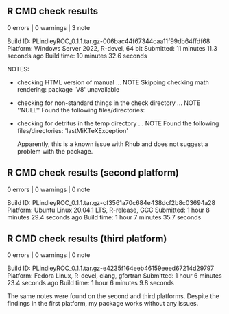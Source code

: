 ## R CMD check results

0 errors | 0 warnings | 3 note


Build ID:	PLindleyROC_0.1.1.tar.gz-006bac44f67344caa11f99db64ffdf68
Platform:	Windows Server 2022, R-devel, 64 bit
Submitted:	11 minutes 11.3 seconds ago
Build time:	10 minutes 32.6 seconds

NOTES:
* checking HTML version of manual ... NOTE
Skipping checking math rendering: package 'V8' unavailable
* checking for non-standard things in the check directory ... NOTE
  ''NULL''
Found the following files/directories:
* checking for detritus in the temp directory ... NOTE
Found the following files/directories:
  'lastMiKTeXException'
  
    Apparently, this is a known issue with Rhub and does not suggest a problem 
with the package.

## R CMD check results (second platform)

0 errors | 0 warnings | 0 note

Build ID:	PLindleyROC_0.1.1.tar.gz-cf3561a70c684e438dcf2b8c03694a28
Platform:	Ubuntu Linux 20.04.1 LTS, R-release, GCC
Submitted:	1 hour 8 minutes 29.4 seconds ago
Build time:	1 hour 7 minutes 35.7 seconds


## R CMD check results (third platform)

0 errors | 0 warnings | 0 note

Build ID:	PLindleyROC_0.1.1.tar.gz-e4235f164eeb46159eeed67214d29797
Platform:	Fedora Linux, R-devel, clang, gfortran
Submitted:	1 hour 6 minutes 23.4 seconds ago
Build time:	1 hour 6 minutes 9.8 seconds


  The same notes were found on the second and third platforms. Despite the 
findings in the first platform, my package works without any issues.
